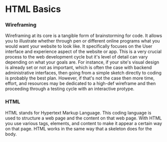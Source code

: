 # HTML Basics #

### Wireframing ###

Wireframing at its core is a tangible form of brainstorming for code. It allows you to illustrate whether through pen or different online programs what you would want your website to look like. It specifically focuses on the User interface and experience aspect of the website or app. This is a very crucial process to the web development cycle but it's level of detail can vary depending on what your goals are. For instance, if your site's visual design is already set or not as important, which is often the case with backend administrative interfaces, then going from a simple sketch directly to coding is probably the best plan. However, if that's not the case then more time, effort, and resources may be dedicated to a high-def wireframe and then proceeding through a testing cycle with an interactive protype.


### HTML ###
 
 HTML stands for Hypertext Markup Language. This coding language is used to structure a web page and the content on that web page. With HTML you use various tags, elements, and content to make it appear a certain way on that page. HTML works in the same way that a skeleton does for the body.

 
